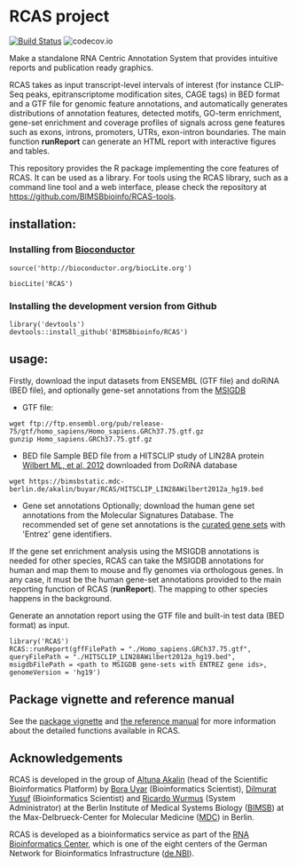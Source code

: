 # RCAS project

[![Build Status](https://travis-ci.org/BIMSBbioinfo/RCAS.svg?branch=master)](https://travis-ci.org/BIMSBbioinfo/RCAS)
![codecov.io](https://codecov.io/github/BIMSBbioinfo/RCAS/coverage.svg?branch=master)

Make a standalone RNA Centric Annotation System that
provides intuitive reports and publication ready graphics.

RCAS takes as input transcript-level intervals of interest (for instance CLIP-Seq peaks, epitranscriptome modification sites, 
CAGE tags) in BED format and a GTF file for genomic feature annotations,
and automatically generates distributions of annotation features,
detected motifs, GO-term enrichment, gene-set enrichment and coverage profiles of signals across gene features such as exons, introns,
promoters, UTRs, exon-intron boundaries. The main function **runReport** can generate an HTML report with interactive figures and tables. 

This repository provides the R package implementing the core features
of RCAS.  It can be used as a library.  For tools using the RCAS
library, such as a command line tool and a web interface, please check
the repository at <https://github.com/BIMSBbioinfo/RCAS-tools>.

## installation:

### Installing from [Bioconductor](http://bioconductor.org/packages/3.4/bioc/html/RCAS.html) 
`source('http://bioconductor.org/biocLite.org')`

`biocLite('RCAS')`

### Installing the development version from Github
```
library('devtools')
devtools::install_github('BIMSBbioinfo/RCAS')
```

## usage: 

Firstly, download the input datasets from ENSEMBL (GTF file) and doRiNA (BED file), and optionally gene-set annotations from the [MSIGDB](http://software.broadinstitute.org/gsea/msigdb/)

- GTF file: 
```
wget ftp://ftp.ensembl.org/pub/release-75/gtf/homo_sapiens/Homo_sapiens.GRCh37.75.gtf.gz
gunzip Homo_sapiens.GRCh37.75.gtf.gz
```

- BED file
Sample BED file from a HITSCLIP study of LIN28A protein [Wilbert ML, et al, 2012](https://www.ncbi.nlm.nih.gov/pubmed/22959275) downloaded from DoRiNA database
```
wget https://bimsbstatic.mdc-berlin.de/akalin/buyar/RCAS/HITSCLIP_LIN28AWilbert2012a_hg19.bed
```

- Gene set annotations 
Optionally; download the human gene set annotations from the Molecular Signatures Database. 
The recommended set of gene set annotations is the [curated gene sets](http://software.broadinstitute.org/gsea/msigdb/collections.jsp#C2) with 'Entrez' gene identifiers. 

If the gene set enrichment analysis using the MSIGDB annotations is needed for other species, RCAS can take the MSIGDB annotations for human and map them to mouse and fly genomes via orthologous genes. In any case, it must be the human gene-set annotations provided to the main reporting function of RCAS (**runReport**). The mapping to other species happens in the background. 

Generate an annotation report using the GTF file and built-in test data (BED format) as input. 
```
library('RCAS')
RCAS::runReport(gffFilePath = "./Homo_sapiens.GRCh37.75.gtf",  queryFilePath = "./HITSCLIP_LIN28AWilbert2012a_hg19.bed", msigdbFilePath = <path to MSIGDB gene-sets with ENTREZ gene ids>, genomeVersion = 'hg19')
```

## Package vignette and reference manual

See the [package vignette](http://bioconductor.org/packages/3.4/bioc/vignettes/RCAS/inst/doc/RCAS.vignette.html) and [the reference manual](http://bioconductor.org/packages/3.4/bioc/manuals/RCAS/man/RCAS.pdf) for more information about the detailed functions available in RCAS. 

## Acknowledgements

RCAS is developed in the group of
[Altuna Akalin](http://bioinformatics.mdc-berlin.de/team.html#altuna-akalin-phd)
(head of the Scientific Bioinformatics Platform) by
[Bora Uyar](http://bioinformatics.mdc-berlin.de/team.html#bora-uyar-phd)
(Bioinformatics Scientist),
[Dilmurat Yusuf](http://bioinformatics.mdc-berlin.de/team.html#dilmurat-yusuf-phd)
(Bioinformatics Scientist) and
[Ricardo Wurmus](http://bioinformatics.mdc-berlin.de/team.html#ricardo-wurmus)
(System Administrator) at the Berlin Institute of Medical Systems Biology
([BIMSB](https://www.mdc-berlin.de/13800178/en/bimsb))
at the Max-Delbrueck-Center for Molecular Medicine
([MDC](https://www.mdc-berlin.de)) in Berlin.

RCAS is developed as a bioinformatics service as part of
the [RNA Bioinformatics Center](http://www.denbi.de/index.php/rbc),
which is one of the eight centers of
the German Network for Bioinformatics Infrastructure
([de.NBI](http://www.denbi.de/)).

